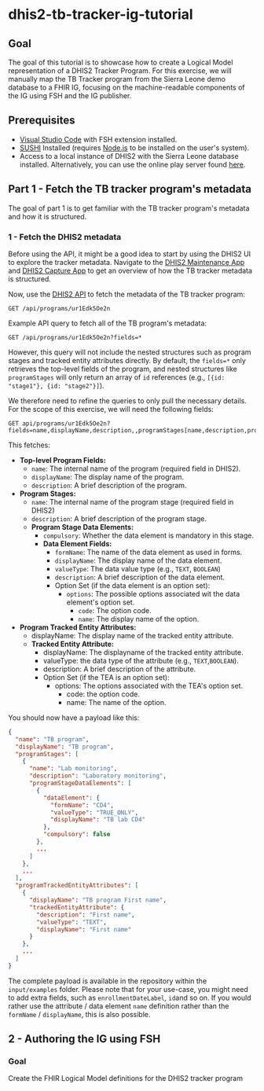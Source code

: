 # dhis2-tb-tracker-ig-tutorial

## Goal
The goal of this tutorial is to showcase how to create a Logical Model representation of a DHIS2 Tracker Program. For this exercise, we will manually map the TB Tracker program from the Sierra Leone demo database to a FHIR IG, focusing on the machine-readable components of the IG using FSH and the IG publisher. 

## Prerequisites
* [Visual Studio Code](https://code.visualstudio.com/download) with FSH extension installed.
* [SUSHI](https://github.com/FHIR/sushi) Installed (requires [Node.js](https://nodejs.org/en) to be installed on the user's system).
* Access to a local instance of DHIS2 with the Sierra Leone database installed. Alternatively, you can use the online play server found [here](https://play.im.dhis2.org/dev/dhis-web-login/).

## Part 1 - Fetch the TB tracker program's metadata
The goal of part 1 is to get familiar with the TB tracker program's metadata and how it is structured.

### 1 - Fetch the DHIS2 metadata
Before using the API, it might be a good idea to start by using the DHIS2 UI to explore the tracker metadata. Navigate to the [DHIS2 Maintenance App](https://play.im.dhis2.org/dev/dhis-web-maintenance/index.html#/edit/programSection/program/ur1Edk5Oe2n) and [DHIS2 Capture App](https://play.im.dhis2.org/dev/dhis-web-maintenance/index.html#/edit/programSection/program/ur1Edk5Oe2n) to get an overview of how the TB tracker metadata is structured.

Now, use the [DHIS2 API](https://docs.dhis2.org/en/develop/using-the-api/dhis-core-version-240/metadata.html) to fetch the metadata of the TB tracker program:

```http
GET /api/programs/ur1Edk5Oe2n
```
Example API query to fetch all of the TB program's metadata:

```http
GET /api/programs/ur1Edk5Oe2n?fields=*
```
However, this query will not include the nested structures such as program stages and tracked entity attributes directly. By default, the `fields=*` only retrieves the top-level fields of the program, and nested structures like `programStages` will only return an array of `id` references (e.g., `[{id: "stage1"}, {id: "stage2"}]`).

We therefore need to refine the queries to only pull the necessary details. For the scope of this exercise, we will need the following fields: 
```http
GET api/programs/ur1Edk5Oe2n?fields=name,displayName,description,,programStages[name,description,programStageDataElements[compulsory,dataElement[formName,displayName,valueType,description,optionSet[options[code,name]]]]],programTrackedEntityAttributes[displayName,trackedEntityAttribute[displayName,valueType,description,,optionSet[options[code,name]]]]
```
This fetches:
* **Top-level Program Fields:**
  * `name`: The internal name of the program (required field in DHIS2).
  * `displayName`: The display name of the program. 
  * `description`: A brief description of the program. 
* **Program Stages:**
  * `name`: The internal name of the program stage (required field in DHIS2)
  * `description`: A brief description of the program stage.
  * **Program Stage Data Elements:**
    * `compulsory`: Whether the data element is mandatory in this stage. 
    * **Data Element Fields:**
      * `formName`: The name of the data element as used in forms.
      * `displayName`: The display name of the data element. 
      * `valueType`: The data value type (e.g., `TEXT`, `BOOLEAN`)
      * `description`: A brief description of the data element.
      * Option Set (if the data element is an option set):
        * `options`: The possible options associated wit the data element's option set. 
          * `code`: The option code.
          * `name`: The display name of the option. 
* **Program Tracked Entity Attributes:**
  * displayName: The display name of the tracked entity attribute. 
  * **Tracked Entity Attribute:**
    * displayName: The displayname of the tracked entity attribute. 
    * valueType: the data type of the attribute (e.g., `TEXT`,`BOOLEAN`).
    * description: A brief description of the attribute. 
    * Option Set (if the TEA is an option set):
      * options: The options associated with the TEA's option set. 
        * code: the option code.
        * name: The name of the option.

You should now have a payload like this:
```json
{
  "name": "TB program",
  "displayName": "TB program",
  "programStages": [
    {
      "name": "Lab monitoring",
      "description": "Laboratory monitoring",
      "programStageDataElements": [
        {
          "dataElement": {
            "formName": "CD4",
            "valueType": "TRUE_ONLY",
            "displayName": "TB lab CD4"
          },
          "compulsory": false
        },
        ...
      ]
    },
    ...
  ],
  "programTrackedEntityAttributes": [
    {
      "displayName": "TB program First name",
      "trackedEntityAttribute": {
        "description": "First name",
        "valueType": "TEXT",
        "displayName": "First name"
      }
    },
    ...
  ]
}
```
The complete payload is available in the repository within the `input/examples` folder.
Please note that for your use-case, you might need to add extra fields, such as `enrollmentDateLabel`, `id`and so on. If you would rather use the  attribute / data element `name` definition rather than the `formName` / `displayName`, this is also possible.

## 2 - Authoring the IG using FSH
### Goal
Create the FHIR Logical Model definitions for the DHIS2 tracker program 
